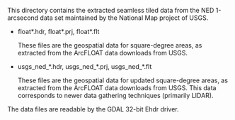This directory contains the extracted seamless tiled data from the NED 1-arcsecond
data set maintained by the National Map project of USGS.

* float\*.hdr, float\*.prj, float\*.flt

    These files are the geospatial data for square-degree areas, as extracted from the
    ArcFLOAT data downloads from USGS.

* usgs\_ned\_\*.hdr, usgs\_ned\_\*.prj, usgs\_ned\_\*.flt

    These files are the geospatial data for updated square-degree areas, as extracted
    from the ArcFLOAT data downloads from USGS. This data corresponds to newer data
    gathering techniques (primarily LIDAR).

The data files are readable by the GDAL 32-bit Ehdr driver.
